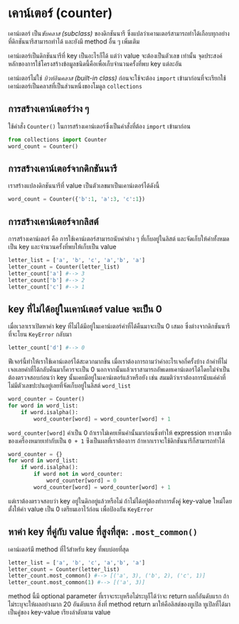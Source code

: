 # เคาน์เตอร์ (counter)
เคาน์เตอร์ เป็น*ซับคลาส (subclass)* ของดิกชันนารี ซึ่งแปลว่าเคานเตอร์สามารถทำได้เกือบทุกอย่างที่ดิกชันนารีสามารถทำได้ และยังมี method อื่น ๆ เพิ่มเติม 

เคาน์เตอร์เป็นดิกชันนารีที่ key เป็นอะไรก็ได้ แต่ว่า value จะต้องเป็นตัวเลข เท่านั้น จุดประสงค์หลักของการใช้โครงสร้างข้อมูลชนิดนี้คือเพื่อเก็บจำนวนครั้งที่พบ key แต่ละอัน 

เคาน์เตอร์ไม่ใช่ *บิวท์อินคลาส (built-in class)* ก่อนจะใช้จะต้อง `import` เข้ามาก่อนที่จะเรียกใช้ เคาน์เตอร์เป็นคลาสที่เป็นส่วนหนึ่งของโมดูล `collections` 

## การสร้างเคาน์เตอร์ว่าง ๆ
ใช้คำสั่ง `Counter()` ในการสร้างเคาน์เตอร์ซึ่งเป็นคำสั่งที่ต้อง `import` เข้ามาก่อน
```python
from collections import Counter
word_count = Counter()
```
## การสร้างเคาน์เตอร์จากดิกชันนารี
เราสร้างแปลงดิกชันนารีที่ value เป็นตัวเลขมาเป็นเคาน์เตอร์ได้ดังนี้
```python
word_count = Counter({'b':1, 'a':3, 'c':1})
```

## การสร้างเคาน์เตอร์จากลิสต์
การสร้างเคาน์เตอร์ คือ การใช้เคาน์เตอร์สามารถนับค่าต่าง ๆ ที่เก็บอยู่ในลิสต์ และจัดเก็บให้ค่าทั้งหมดเป็น key และจำนวนครั้งที่พบให้เก็บเป็น value 
```python
letter_list = ['a', 'b', 'c', 'a','b', 'a']
letter_count = Counter(letter_list)
letter_count['a'] #--> 3
letter_count['b'] #--> 2
letter_count['c'] #--> 1
```

## key ที่ไม่ได้อยู่ในเคาน์เตอร์ value จะเป็น 0
เมื่อเวลาเราเปิดหาค่า key ที่ไม่ได้มีอยู่ในเคาน์เตอร์ค่าที่ได้คืนมาจะเป็น 0 เสมอ ซึ่งต่างจากดิกชันนารีที่จะโยน `KeyError` กลับมา
```python
letter_count['d'] #--> 0
```
ฟีเจอร์นี้ทำให้เราใช้เคาน์เตอร์ได้สะดวกมากขึ้น เมื่อเราต้องการถามว่าค่าอะไรเจอกี่ครั้งบ้าง ถ้าค่าที่ไม่เจอเลยค่าที่ได้กลับคืนมาก็ควรจะเป็น 0 นอกจากนั้นแล้วเราสามารถอัพเดทเคาน์เตอร์ได้โดยไม่จำเป็นต้องตรวจสอบก่อนว่า key นั้นเคยมีอยู่ในเคาน์เตอร์แล้วหรือยัง เช่น สมมติว่าเราต้องการนับแค่คำที่ไม่มีตัวเลขปะปนอยู่เลยที่จัดเก็บอยู่ในลิสต์ `word_list`
```python
word_counter = Counter()
for word in word_list:
    if word.isalpha():
        word_counter[word] = word_counter[word] + 1
```
`word_counter[word]` ค่าเป็น 0 ถ้าเราไม่เคยเห็นคำนั้นมาก่อนซึ่งทำให้ expression ทางขวามือของเครื่องหมายเท่ากับเป็น `0 + 1` ซ่ึงเป็นผลที่เราต้องการ 
ถ้าหากเราจะใช้ดิกชันนารีก็สามารถทำได้ 
```python
word_counter = {}
for word in word_list:
    if word.isalpha():
        if word not in word_counter:
            word_counter[word] = 0
        word_counter[word] = word_counter[word] + 1
```
แต่เราต้องตรวจสอบว่า key อยู่ในดิกอยู่แล้วหรือไม่ ถ้าไม่ได้อยู่ต้องทำการตั้งคู่ key-value ใหม่โดยตั้งให้ค่า value เป็น 0 เตรียมเอาไว้ก่อน เพื่อป้องกัน `KeyError` 

## หาค่า key ที่คู่กับ value ที่สูงที่สุด: `.most_common()`
เคาน์เตอร์มี method ที่ไว้สำหรับ key ที่พบบ่อยที่สุด 
```python
letter_list = ['a', 'b', 'c', 'a','b', 'a']
letter_count = Counter(letter_list)
letter_count.most_common() #--> [('a', 3), ('b', 2), ('c', 1)]
letter_count.most_common(1) #--> [('a', 3)]
```
method นี้มี optional parameter ที่เราจะระบุหรือไม่ระบุก็ได้ว่าจะ return ผลกี่อันดับแรก ถ้าไม่ระบุจะให้ผลอย่างมาก 20 อันดับแรก สิ่งที่ method return มาให้คือลิสต์ของทูเปิล ทูเปิลที่ได้มาเป็นคู่ของ key-value เรียงลำดับตาม value 
